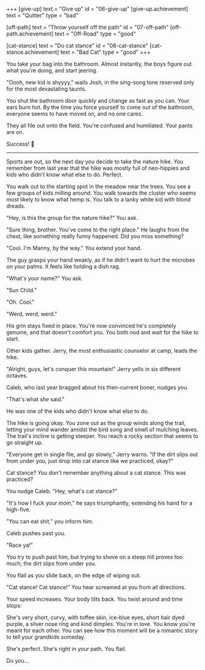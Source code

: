+++
[give-up]
  text = "Give up"
  id = "06-give-up"
  [give-up.achievement]
    text = "Quitter"
    type = "bad"

[off-path]
  text = "Throw yourself off the path"
  id = "07-off-path"
  [off-path.achievement]
    text = "Off-Road"
    type = "good"

[cat-stance]
  text = "Do cat stance"
  id = "08-cat-stance"
  [cat-stance.achievement]
    text = "Bad Cat"
    type = "good"
+++

You take your bag into the bathroom. Almost instantly, the boys figure
out what you're doing, and start jeering.

"Oooh, new kid is shyyyy," wails Josh, in the sing-song tone reserved
only for the most devastating taunts.

You shut the bathroom door quickly and change as fast as you can.
Your ears burn hot. By the time you force yourself to come out of the
bathroom, everyone seems to have moved on, and no one cares.

They all file out onto the field. You're confused and humiliated. Your
pants are on.

Success! :100:

---

Sports are out, so the next day you decide to take the nature hike. You
remember from last year that the hike was mostly full of neo-hippies and
kids who didn't know what else to do. Perfect.

You walk out to the starting spot in the meadow near the trees. You see
a few groups of kids milling around. You walk towards the cluster who
seems most likely to know what hemp is. You talk to a lanky white kid
with blond dreads.

"Hey, is this the group for the nature hike?" You ask.

"Sure thing, brother. You've come to the right place." He laughs from
the chest, like something really funny happened. Did you miss something?

"Cool. I'm Manny, by the way." You extend your hand.

The guy grasps your hand weakly, as if he didn't want to hurt the
microbes on your palms. It feels like holding a dish rag.

"What's your name?" You ask.

"Sun Child."

"Oh. Cool."

"Werd, werd, werd."

His grin stays fixed in place. You're now convinced he's completely
genuine, and that doesn't comfort you. You both nod and wait for the
hike to start.

Other kids gather. Jerry, the most enthusiastic counselor at camp, leads
the hike.

"Alright, guys, let's conquer this mountain!" Jerry yells in six
different octaves.

Caleb, who last year bragged about his then-current boner, nudges you.

"That's what _she_ said."

He was one of the kids who didn't know what else to do.

The hike is going okay. You zone out as the group winds along the trail,
letting your mind wander amidst the bird song and smell of mulching
leaves. The trail's incline is getting steeper. You reach a rocky section
that seems to go straight up.

"Everyone get in single file, and go slowly," Jerry warns. "If the dirt
slips out from under you, just drop into cat stance like we practiced,
okay?"

Cat stance? You don't remember anything about a cat stance. This was practiced?

You nudge Caleb. "Hey, what's cat stance?"

"It's how I fuck your mom," he says triumphantly, extending his hand for
a high-five.

"You can eat shit," you inform him.

Caleb pushes past you.

"Race ya!"

You try to push past him, but trying to shove on a steep hill proves
too much; the dirt slips from under you.

You flail as you slide back, on the edge of wiping out.

"Cat stance! Cat stance!" You hear screamed at you from all directions.

Your speed increases. Your body tilts back. You twist around and time stops:

She's very short, curvy, with toffee skin, ice-blue eyes, short hair
dyed purple, a silver nose ring and kind dimples. You're in love. You
know you're meant for each other. You can see how this moment will be a
romantic story to tell your grandkids someday.

She's perfect. She's right in your path. You flail.

Do you…
